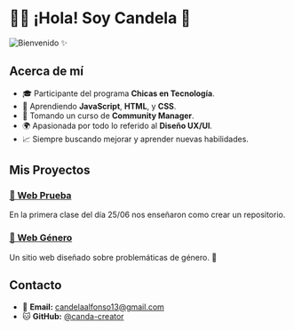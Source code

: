 # 👩‍💻 ¡Hola! Soy Candela 🌸

![Bienvenido](https://i.pinimg.com/564x/32/6d/be/326dbebbfc16f683f91f8caf5c3a7bde.jpg)
✨

## Acerca de mí

- 🎓 Participante del programa **Chicas en Tecnología**.
- 🔧 Aprendiendo **JavaScript**, **HTML**, y **CSS**.
- 📖 Tomando un curso de **Community Manager**.
- 🌍 Apasionada por todo lo referido al **Diseño UX/UI**.
- 📈 Siempre buscando mejorar y aprender nuevas habilidades.

## Mis Proyectos

### [🌸 Web Prueba](https://github.com/canda-creator/prueba-repo)
En la primera clase del día 25/06 nos enseñaron como crear un repositorio. 
### [🌸 Web Género](https://github.com/canda-creator/CET-genero)
Un sitio web diseñado sobre problemáticas de género. 🧡

## Contacto

- 📧 **Email:** [candelaalfonso13@gmail.com](candelaalfonso13@gmail.com)
- 🐱 **GitHub:** [@canda-creator](https://github.com/canda-creator)
